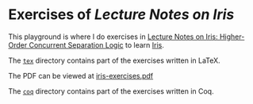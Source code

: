 # Exercises of *Lecture Notes on Iris*

This playground is where I do exercises in 
[Lecture Notes on Iris: Higher-Order Concurrent Separation
Logic](https://iris-project.org/tutorial-pdfs/iris-lecture-notes.pdf)
to learn [Iris](https://iris-project.org/).

The [`tex`](tex/) directory contains part of the exercises written in LaTeX.

The PDF can be viewed at 
[iris-exercises.pdf](https://raw.githubusercontent.com/frank-king/Iris-playgound/pdf/pdf/iris-exercises.pdf)

The [`coq`](coq/) directory contains part of the exercises written in Coq.
